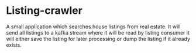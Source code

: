 # Listing-crawler
A small application which searches house listings from real estate.
It will send all listings to a kafka stream where it will be read by listing consumer
it will either save the listing for later processing or dump the listing if it already exists.

 
